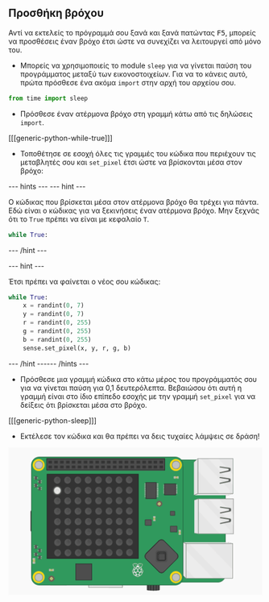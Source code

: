 ## Προσθήκη βρόχου

Αντί να εκτελείς το πρόγραμμά σου ξανά και ξανά πατώντας <kbd>F5</kbd>, μπορείς να προσθέσεις έναν βρόχο έτσι ώστε να συνεχίζει να λειτουργεί από μόνο του.

+ Μπορείς να χρησιμοποιείς το module `sleep` για να γίνεται παύση του προγράμματος μεταξύ των εικονοστοιχείων. Για να το κάνεις αυτό, πρώτα πρόσθεσε ένα ακόμα `import` στην αρχή του αρχείου σου.

```python
from time import sleep
```

+ Πρόσθεσε έναν ατέρμονα βρόχο στη γραμμή κάτω από τις δηλώσεις `import`.

[[[generic-python-while-true]]]

+ Τοποθέτησε σε εσοχή όλες τις γραμμές του κώδικα που περιέχουν τις μεταβλητές σου και `set_pixel` έτσι ώστε να βρίσκονται μέσα στον βρόχο:

--- hints ---
 --- hint ---

Ο κώδικας που βρίσκεται μέσα στον ατέρμονα βρόχο θα τρέχει για πάντα. Εδώ είναι ο κώδικας για να ξεκινήσεις έναν ατέρμονα βρόχο. Μην ξεχνάς ότι το `True` πρέπει να είναι με κεφαλαίο `T`.

```python
while True:
```

--- /hint ---

--- hint ---

Έτσι πρέπει να φαίνεται ο νέος σου κώδικας:

```python
while True:
    x = randint(0, 7)
    y = randint(0, 7)
    r = randint(0, 255)
    g = randint(0, 255)
    b = randint(0, 255)
    sense.set_pixel(x, y, r, g, b)
```

--- /hint ------ /hints ---

+ Πρόσθεσε μια γραμμή κώδικα στο κάτω μέρος του προγράμματός σου για να γίνεται παύση για 0,1 δευτερόλεπτα. Βεβαιώσου ότι αυτή η γραμμή είναι στο ίδιο επίπεδο εσοχής με την γραμμή `set_pixel` για να δείξεις ότι βρίσκεται μέσα στο βρόχο.

[[[generic-python-sleep]]]


+ Εκτέλεσε τον κώδικα και θα πρέπει να δεις τυχαίες λάμψεις σε δράση!

![Τελικό αποτέλεσμα](images/finished-result.gif)
